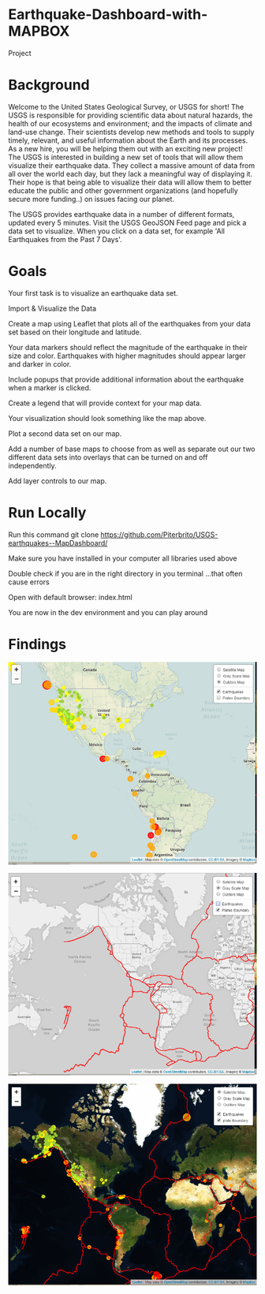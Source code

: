 # Earthquake-Dashboard-with-MAPBOX
Project

# Background
Welcome to the United States Geological Survey, or USGS for short! The USGS is responsible for providing scientific data about natural hazards, the health of our ecosystems and environment; and the impacts of climate and land-use change. Their scientists develop new methods and tools to supply timely, relevant, and useful information about the Earth and its processes. As a new hire, you will be helping them out with an exciting new project!
The USGS is interested in building a new set of tools that will allow them visualize their earthquake data. They collect a massive amount of data from all over the world each day, but they lack a meaningful way of displaying it. Their hope is that being able to visualize their data will allow them to better educate the public and other government organizations (and hopefully secure more funding..) on issues facing our planet.

The USGS provides earthquake data in a number of different formats, updated every 5 minutes. Visit the USGS GeoJSON Feed page and pick a data set to visualize. When you click on a data set, for example 'All Earthquakes from the Past 7 Days'. 


# Goals
Your first task is to visualize an earthquake data set.

Import & Visualize the Data

Create a map using Leaflet that plots all of the earthquakes from your data set based on their longitude and latitude.

Your data markers should reflect the magnitude of the earthquake in their size and color. Earthquakes with higher magnitudes should appear larger and darker in color.

Include popups that provide additional information about the earthquake when a marker is clicked.

Create a legend that will provide context for your map data.

Your visualization should look something like the map above.

Plot a second data set on our map.

Add a number of base maps to choose from as well as separate out our two different data sets into overlays that can be turned on and off independently.

Add layer controls to our map.

# Run Locally

Run this command git clone https://github.com/Piterbrito/USGS-earthquakes--MapDashboard/


Make sure you have installed in your computer all libraries used above 


Double check if you are in the right directory in you terminal ...that often cause errors


Open with default browser: index.html 


You are now in the dev environment and you can play around

# Findings

![x](assets/images/map1.png)

![x](assets/images/map2.png)

![x](assets/images/map3.png)
